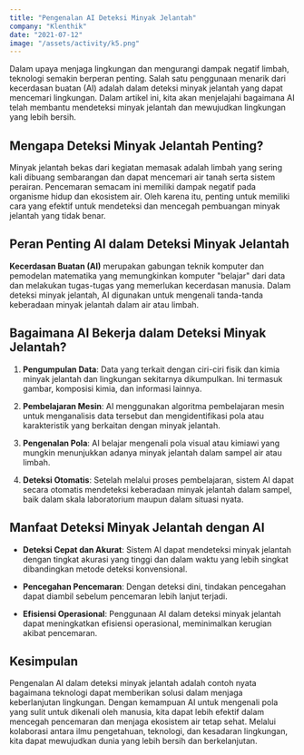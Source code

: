 ```yaml
---
title: "Pengenalan AI Deteksi Minyak Jelantah"
company: "Klenthik"
date: "2021-07-12"
image: "/assets/activity/k5.png"
---
```


Dalam upaya menjaga lingkungan dan mengurangi dampak negatif limbah, teknologi semakin berperan penting. Salah satu penggunaan menarik dari kecerdasan buatan (AI) adalah dalam deteksi minyak jelantah yang dapat mencemari lingkungan. Dalam artikel ini, kita akan menjelajahi bagaimana AI telah membantu mendeteksi minyak jelantah dan mewujudkan lingkungan yang lebih bersih.

## Mengapa Deteksi Minyak Jelantah Penting?

Minyak jelantah bekas dari kegiatan memasak adalah limbah yang sering kali dibuang sembarangan dan dapat mencemari air tanah serta sistem perairan. Pencemaran semacam ini memiliki dampak negatif pada organisme hidup dan ekosistem air. Oleh karena itu, penting untuk memiliki cara yang efektif untuk mendeteksi dan mencegah pembuangan minyak jelantah yang tidak benar.

## Peran Penting AI dalam Deteksi Minyak Jelantah

**Kecerdasan Buatan (AI)** merupakan gabungan teknik komputer dan pemodelan matematika yang memungkinkan komputer "belajar" dari data dan melakukan tugas-tugas yang memerlukan kecerdasan manusia. Dalam deteksi minyak jelantah, AI digunakan untuk mengenali tanda-tanda keberadaan minyak jelantah dalam air atau limbah.

## Bagaimana AI Bekerja dalam Deteksi Minyak Jelantah?

1. **Pengumpulan Data**: Data yang terkait dengan ciri-ciri fisik dan kimia minyak jelantah dan lingkungan sekitarnya dikumpulkan. Ini termasuk gambar, komposisi kimia, dan informasi lainnya.

2. **Pembelajaran Mesin**: AI menggunakan algoritma pembelajaran mesin untuk menganalisis data tersebut dan mengidentifikasi pola atau karakteristik yang berkaitan dengan minyak jelantah.

3. **Pengenalan Pola**: AI belajar mengenali pola visual atau kimiawi yang mungkin menunjukkan adanya minyak jelantah dalam sampel air atau limbah.

4. **Deteksi Otomatis**: Setelah melalui proses pembelajaran, sistem AI dapat secara otomatis mendeteksi keberadaan minyak jelantah dalam sampel, baik dalam skala laboratorium maupun dalam situasi nyata.

## Manfaat Deteksi Minyak Jelantah dengan AI

- **Deteksi Cepat dan Akurat**: Sistem AI dapat mendeteksi minyak jelantah dengan tingkat akurasi yang tinggi dan dalam waktu yang lebih singkat dibandingkan metode deteksi konvensional.

- **Pencegahan Pencemaran**: Dengan deteksi dini, tindakan pencegahan dapat diambil sebelum pencemaran lebih lanjut terjadi.

- **Efisiensi Operasional**: Penggunaan AI dalam deteksi minyak jelantah dapat meningkatkan efisiensi operasional, meminimalkan kerugian akibat pencemaran.

## Kesimpulan

Pengenalan AI dalam deteksi minyak jelantah adalah contoh nyata bagaimana teknologi dapat memberikan solusi dalam menjaga keberlanjutan lingkungan. Dengan kemampuan AI untuk mengenali pola yang sulit untuk dikenali oleh manusia, kita dapat lebih efektif dalam mencegah pencemaran dan menjaga ekosistem air tetap sehat. Melalui kolaborasi antara ilmu pengetahuan, teknologi, dan kesadaran lingkungan, kita dapat mewujudkan dunia yang lebih bersih dan berkelanjutan.
